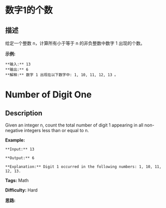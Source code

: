# 数字1的个数

## 描述

给定一个整数 n，计算所有小于等于 n 的非负整数中数字 1 出现的个数。

**示例:**

    
    
    **输入:** 13
    **输出:** 6 
    **解释:** 数字 1 出现在以下数字中: 1, 10, 11, 12, 13 。



# Number of Digit One

## Description



Given an integer n, count the total number of digit 1 appearing in all non-negative integers less than or equal to n.

**Example:**

    
    
    **Input:** 13
    **Output:** 6 
    **Explanation:** Digit 1 occurred in the following numbers: 1, 10, 11, 12, 13.
    


**Tags:** Math

**Difficulty:** Hard

**思路:**
